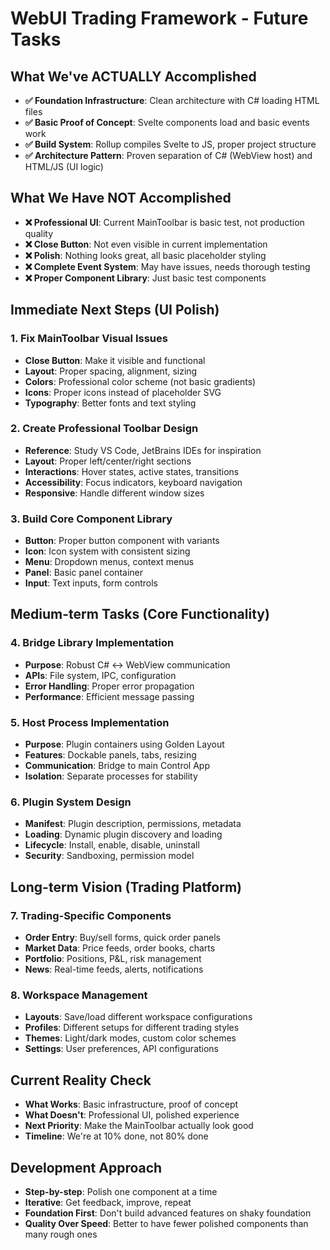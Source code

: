 # WebUI Trading Framework - Future Tasks

## What We've ACTUALLY Accomplished
- **✅ Foundation Infrastructure**: Clean architecture with C# loading HTML files
- **✅ Basic Proof of Concept**: Svelte components load and basic events work
- **✅ Build System**: Rollup compiles Svelte to JS, proper project structure
- **✅ Architecture Pattern**: Proven separation of C# (WebView host) and HTML/JS (UI logic)

## What We Have NOT Accomplished
- **❌ Professional UI**: Current MainToolbar is basic test, not production quality
- **❌ Close Button**: Not even visible in current implementation
- **❌ Polish**: Nothing looks great, all basic placeholder styling
- **❌ Complete Event System**: May have issues, needs thorough testing
- **❌ Proper Component Library**: Just basic test components

## Immediate Next Steps (UI Polish)

### 1. Fix MainToolbar Visual Issues
- **Close Button**: Make it visible and functional
- **Layout**: Proper spacing, alignment, sizing
- **Colors**: Professional color scheme (not basic gradients)
- **Icons**: Proper icons instead of placeholder SVG
- **Typography**: Better fonts and text styling

### 2. Create Professional Toolbar Design
- **Reference**: Study VS Code, JetBrains IDEs for inspiration
- **Layout**: Proper left/center/right sections
- **Interactions**: Hover states, active states, transitions
- **Accessibility**: Focus indicators, keyboard navigation
- **Responsive**: Handle different window sizes

### 3. Build Core Component Library
- **Button**: Proper button component with variants
- **Icon**: Icon system with consistent sizing
- **Menu**: Dropdown menus, context menus
- **Panel**: Basic panel container
- **Input**: Text inputs, form controls

## Medium-term Tasks (Core Functionality)

### 4. Bridge Library Implementation
- **Purpose**: Robust C# ↔ WebView communication
- **APIs**: File system, IPC, configuration
- **Error Handling**: Proper error propagation
- **Performance**: Efficient message passing

### 5. Host Process Implementation
- **Purpose**: Plugin containers using Golden Layout
- **Features**: Dockable panels, tabs, resizing
- **Communication**: Bridge to main Control App
- **Isolation**: Separate processes for stability

### 6. Plugin System Design
- **Manifest**: Plugin description, permissions, metadata
- **Loading**: Dynamic plugin discovery and loading
- **Lifecycle**: Install, enable, disable, uninstall
- **Security**: Sandboxing, permission model

## Long-term Vision (Trading Platform)

### 7. Trading-Specific Components
- **Order Entry**: Buy/sell forms, quick order panels
- **Market Data**: Price feeds, order books, charts
- **Portfolio**: Positions, P&L, risk management
- **News**: Real-time feeds, alerts, notifications

### 8. Workspace Management
- **Layouts**: Save/load different workspace configurations
- **Profiles**: Different setups for different trading styles
- **Themes**: Light/dark modes, custom color schemes
- **Settings**: User preferences, API configurations

## Current Reality Check
- **What Works**: Basic infrastructure, proof of concept
- **What Doesn't**: Professional UI, polished experience
- **Next Priority**: Make the MainToolbar actually look good
- **Timeline**: We're at 10% done, not 80% done

## Development Approach
- **Step-by-step**: Polish one component at a time
- **Iterative**: Get feedback, improve, repeat
- **Foundation First**: Don't build advanced features on shaky foundation
- **Quality Over Speed**: Better to have fewer polished components than many rough ones 